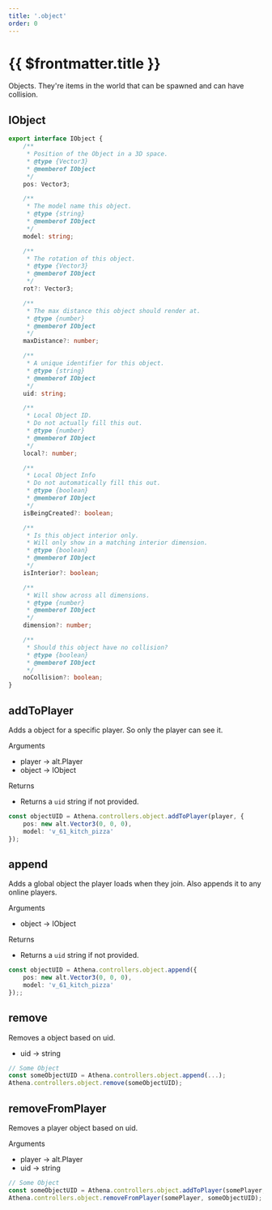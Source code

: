 ```yaml
---
title: '.object'
order: 0
---
```


# {{ $frontmatter.title }}

Objects. They're items in the world that can be spawned and can have collision.

## IObject

```typescript
export interface IObject {
    /**
     * Position of the Object in a 3D space.
     * @type {Vector3}
     * @memberof IObject
     */
    pos: Vector3;

    /**
     * The model name this object.
     * @type {string}
     * @memberof IObject
     */
    model: string;

    /**
     * The rotation of this object.
     * @type {Vector3}
     * @memberof IObject
     */
    rot?: Vector3;

    /**
     * The max distance this object should render at.
     * @type {number}
     * @memberof IObject
     */
    maxDistance?: number;

    /**
     * A unique identifier for this object.
     * @type {string}
     * @memberof IObject
     */
    uid: string;

    /**
     * Local Object ID.
     * Do not actually fill this out.
     * @type {number}
     * @memberof IObject
     */
    local?: number;

    /**
     * Local Object Info
     * Do not automatically fill this out.
     * @type {boolean}
     * @memberof IObject
     */
    isBeingCreated?: boolean;

    /**
     * Is this object interior only.
     * Will only show in a matching interior dimension.
     * @type {boolean}
     * @memberof IObject
     */
    isInterior?: boolean;

    /**
     * Will show across all dimensions.
     * @type {number}
     * @memberof IObject
     */
    dimension?: number;

    /**
     * Should this object have no collision?
     * @type {boolean}
     * @memberof IObject
     */
    noCollision?: boolean;
}

```

## addToPlayer

Adds a object for a specific player. So only the player can see it.

Arguments

* player -> alt.Player
* object -> IObject

Returns

* Returns a `uid` string if not provided.

```ts
const objectUID = Athena.controllers.object.addToPlayer(player, {
    pos: new alt.Vector3(0, 0, 0), 
    model: 'v_61_kitch_pizza'
});
```

## append

Adds a global object the player loads when they join.
Also appends it to any online players.

Arguments

* object -> IObject

Returns

* Returns a `uid` string if not provided.

```typescript
const objectUID = Athena.controllers.object.append({
    pos: new alt.Vector3(0, 0, 0), 
    model: 'v_61_kitch_pizza'
});;
```

## remove

Removes a object based on uid.

* uid -> string

```typescript
// Some Object
const someObjectUID = Athena.controllers.object.append(...);
Athena.controllers.object.remove(someObjectUID);
```

## removeFromPlayer

Removes a player object based on uid.

Arguments

* player -> alt.Player
* uid -> string


```typescript
// Some Object
const someObjectUID = Athena.controllers.object.addToPlayer(somePlayer, ...);
Athena.controllers.object.removeFromPlayer(somePlayer, someObjectUID);
```
